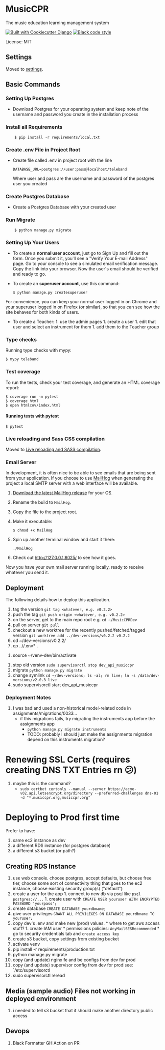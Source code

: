 # MusicCPR

The music education learning management system

[![Built with Cookiecutter Django](https://img.shields.io/badge/built%20with-Cookiecutter%20Django-ff69b4.svg?logo=cookiecutter)](https://github.com/cookiecutter/cookiecutter-django/)
[![Black code style](https://img.shields.io/badge/code%20style-black-000000.svg)](https://github.com/ambv/black)

License: MIT

## Settings

Moved to [settings](http://cookiecutter-django.readthedocs.io/en/latest/settings.html).

## Basic Commands


### Setting Up Postgres

-   Download Postgres for your operating system and keep note of the username and password you create in the installation process

### Install all Requirements

        $ pip install -r requirements/local.txt


### Create .env File in Project Root

-   Create file called .env in project root with the line 

        DATABASE_URL=postgres://user:pass@localhost/teleband

    Where user and pass are the username and password of the postgres user you created


### Create Postgres Database

-   Create a Postgres Database with your created user


### Run Migrate

        $ python manage.py migrate


### Setting Up Your Users

-   To create a **normal user account**, just go to Sign Up and fill out the form. Once you submit it, you'll see a "Verify Your E-mail Address" page. Go to your console to see a simulated email verification message. Copy the link into your browser. Now the user's email should be verified and ready to go.

-   To create an **superuser account**, use this command:

        $ python manage.py createsuperuser

For convenience, you can keep your normal user logged in on Chrome and your superuser logged in on Firefox (or similar), so that you can see how the site behaves for both kinds of users.

- To create a Teacher:
        1. use the admin pages
        1. create a user
        1. edit that user and select an instrument for them
        1. add them to the Teacher group

### Type checks

Running type checks with mypy:

    $ mypy teleband

### Test coverage

To run the tests, check your test coverage, and generate an HTML coverage report:

    $ coverage run -m pytest
    $ coverage html
    $ open htmlcov/index.html

#### Running tests with pytest

    $ pytest

### Live reloading and Sass CSS compilation

Moved to [Live reloading and SASS compilation](http://cookiecutter-django.readthedocs.io/en/latest/live-reloading-and-sass-compilation.html).

### Email Server

In development, it is often nice to be able to see emails that are being sent from your application. If you choose to use [MailHog](https://github.com/mailhog/MailHog) when generating the project a local SMTP server with a web interface will be available.

1.  [Download the latest MailHog release](https://github.com/mailhog/MailHog/releases) for your OS.

2.  Rename the build to `MailHog`.

3.  Copy the file to the project root.

4.  Make it executable:

        $ chmod +x MailHog

5.  Spin up another terminal window and start it there:

        ./MailHog

6.  Check out <http://127.0.0.1:8025/> to see how it goes.

Now you have your own mail server running locally, ready to receive whatever you send it.

## Deployment

The following details how to deploy this application.
1. tag the version `git tag <whatever, e.g. v0.2.2>`
1. push the tag `git push origin <whatever, e.g. v0.2.2>`
1. on the server, get to the main repo root e.g. `cd ~/MusicCPRDev`
1. pull on server `git pull`
1. checkout a new worktree for the recently pushed/fetched/tagged version `git worktree add ../dev-versions/v0.2.2 v0.2.2`
1. cd ~/dev-versions/v0.2.2/ 
1. cp ../<prev-version>/.env* .
<!-- 1. mkdir logs -->
1. source ~/venv-dev/bin/activate
<!-- 1. pip install -r requirements/production.txt # maybe don't need this because no new requirements? -->
1. stop old version `sudo supervisorctl stop dev_api_musiccpr`
1. migrate `python manage.py migrate`
1. change symlink `cd ~/dev-versions; ls -al; rm live; ln -s /data/dev-versions/v2.0.3 live`
1. sudo supervisorctl start dev_api_musiccpr

### Deployment Notes
1. I was bad and used a non-historical model-related code in assignments/migrations/0033...
    * if this migrations fails, try migrating the instruments app before the assignments app
        * `python manage.py migrate instruments`
        * TODO: probably I should just make the assignments migration depend on this instruments migration?

# Renewing SSL Certs (requires creating DNS TXT Entries rn 😕)
1. maybe this is the command? 
    * `sudo certbot certonly --manual --server https://acme-v02.api.letsencrypt.org/directory --preferred-challenges dns-01 -d "*.musiccpr.org,musiccpr.org"`
# Deploying to Prod first time
Prefer to have:
1. same ec2 instance as dev
1. a different RDS instance (for postgres database)
1. a different s3 bucket (or path?)

## Creating RDS Instance
1. use web console. choose postgres, accept defaults, but choose free tier, choose some sort of connectivity thing that goes to the ec2 instance, choose existing security group(s) ("default")
1. create a user for the app
        1. connect to new db via psql like `psql postgres://...`
        1. create user with `CREATE USER youruser WITH ENCRYPTED PASSWORD 'yourpass';`
1. create database `CREATE DATABASE yourdbname;`
1. give user privileges `GRANT ALL PRIVILEGES ON DATABASE yourdbname TO youruser;`
1. copy dev's .env and make new (prod) values.
        * where to get aws access stuff?
                1. create IAM user
                        * permissions policies: `AnyMailSESRecommended`
                        * go to security credentials tab and `create access key`
1. create s3 bucket, copy settings from existing bucket
1. activate venv
1. pip install -r requirements/production.txt
1. python manage.py migrate
1. copy (and update) nginx fe and be configs from dev for prod
1. copy (and update) supervisor config from dev for prod see: `/etc/supervisorctl
1. sudo supervisorctl reread

## Media (sample audio) Files not working in deployed environment
1. i needed to tell s3 bucket that it should make another directory public access

## Devops
1. Black Formatter GH Action on PR
